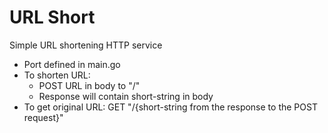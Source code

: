 # URL Short
Simple URL shortening HTTP service

* Port defined in main.go
* To shorten URL: 
  * POST URL in body to "/"
  * Response will contain short-string in body
* To get original URL: GET "/{short-string from the response to the POST request}"
